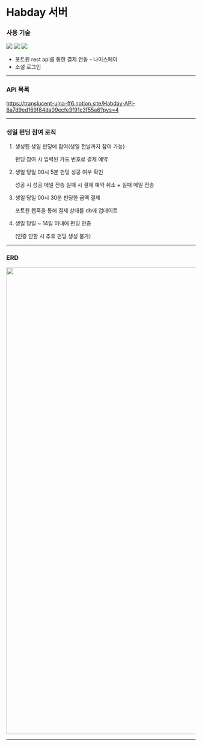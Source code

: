 # Habday 서버
### 사용 기술

<img src="https://img.shields.io/badge/Spring Boot-6DB33F?style=flat&logo=springboot&logoColor=white"/>  <img src="https://img.shields.io/badge/MySql-4479A1?style=flat&logo=mysql&logoColor=white"/>  <img src="https://img.shields.io/badge/Java-007396?style=flat&logo=Java&logoColor=white" />
- 포트원 rest api를 통한 결제 연동 - 나이스페이
- 소셜 로그인
----
### API 목록
https://translucent-ulna-ff6.notion.site/Habday-API-6a7d9ed169f84da09ecfe3f91c3f55a6?pvs=4


----
### 생일 펀딩 참여 로직
1. 생성된 생일 펀딩에 참여(생일 전날까지 참여 가능)

   펀딩 참여 시 입력된 카드 번호로 결제 예약
2. 생일 당일 00시 5분 펀딩 성공 여부 확인

   성공 시 성공 메일 전송
   실패 시 결제 예약 취소 + 실패 메일 전송
3. 생일 당일 00시 30분 펀딩한 금액 결제

   포트원 웹훅을 통해 결제 상태를 db에 업데이트
4. 생일 당일 ~ 14일 이내에 펀딩 인증
   
   (인증 안할 시 추후 펀딩 생성 불가)


----
### ERD
<img width="1238" src="https://github.com/abi-hong/algorithm2023/assets/68041042/7fd94bfd-7c20-40c3-b83d-424266cd8be1">


----
